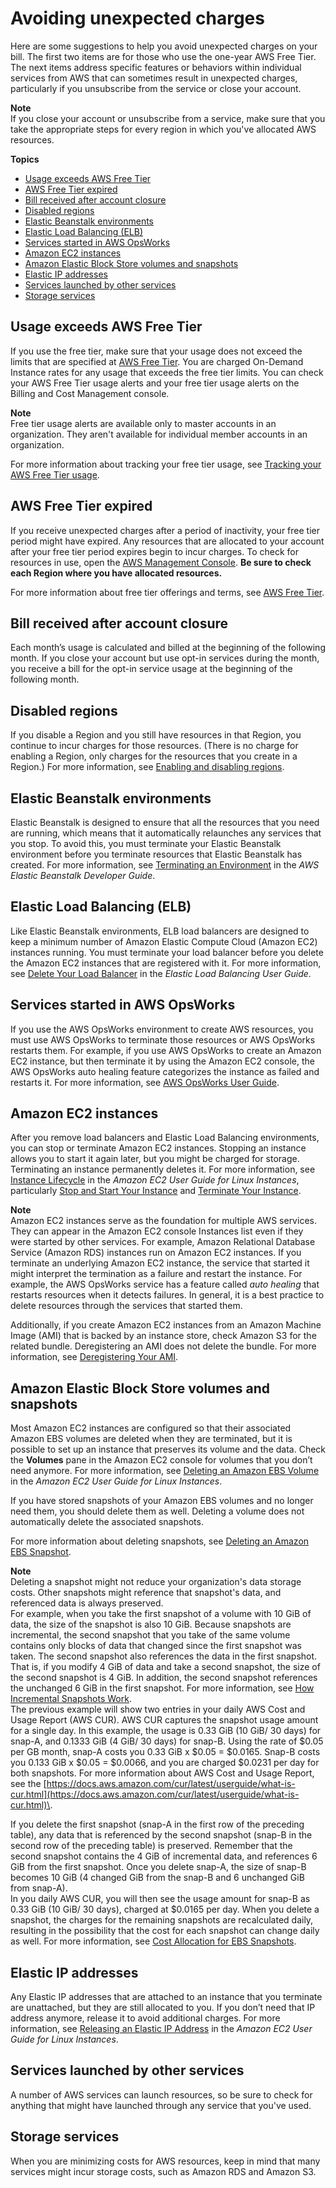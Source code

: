 # Avoiding unexpected charges<a name="checklistforunwantedcharges"></a>

Here are some suggestions to help you avoid unexpected charges on your bill\. The first two items are for those who use the one\-year AWS Free Tier\. The next items address specific features or behaviors within individual services from AWS that can sometimes result in unexpected charges, particularly if you unsubscribe from the service or close your account\.

**Note**  
If you close your account or unsubscribe from a service, make sure that you take the appropriate steps for every region in which you've allocated AWS resources\.

**Topics**
+ [Usage exceeds AWS Free Tier](#checkexceedfree)
+ [AWS Free Tier expired](#checkfreetierexpired)
+ [Bill received after account closure](#checkbillafterclosure)
+ [Disabled regions](#check-disabled-region)
+ [Elastic Beanstalk environments](#checkelasticbeanstalk)
+ [Elastic Load Balancing \(ELB\)](#checkloadbalancers)
+ [Services started in AWS OpsWorks](#opsworks)
+ [Amazon EC2 instances](#checkec2instances)
+ [Amazon Elastic Block Store volumes and snapshots](#checkebsvolumes)
+ [Elastic IP addresses](#checkelasticipaddresses)
+ [Services launched by other services](#servicesnotfree)
+ [Storage services](#servicestorage)

## Usage exceeds AWS Free Tier<a name="checkexceedfree"></a>

If you use the free tier, make sure that your usage does not exceed the limits that are specified at [AWS Free Tier](http://aws.amazon.com/free/)\. You are charged On\-Demand Instance rates for any usage that exceeds the free tier limits\. You can check your AWS Free Tier usage alerts and your free tier usage alerts on the Billing and Cost Management console\.

**Note**  
Free tier usage alerts are available only to master accounts in an organization\. They aren't available for individual member accounts in an organization\. 

For more information about tracking your free tier usage, see [Tracking your AWS Free Tier usage](tracking-free-tier-usage.md)\.

## AWS Free Tier expired<a name="checkfreetierexpired"></a>

If you receive unexpected charges after a period of inactivity, your free tier period might have expired\. Any resources that are allocated to your account after your free tier period expires begin to incur charges\. To check for resources in use, open the [AWS Management Console](https://console.aws.amazon.com/console/home?#)\. **Be sure to check each Region where you have allocated resources\.**

For more information about free tier offerings and terms, see [AWS Free Tier](http://aws.amazon.com/free/)\.

## Bill received after account closure<a name="checkbillafterclosure"></a>

Each month’s usage is calculated and billed at the beginning of the following month\. If you close your account but use opt\-in services during the month, you receive a bill for the opt\-in service usage at the beginning of the following month\.

## Disabled regions<a name="check-disabled-region"></a>

If you disable a Region and you still have resources in that Region, you continue to incur charges for those resources\. \(There is no charge for enabling a Region, only charges for the resources that you create in a Region\.\) For more information, see [Enabling and disabling regions](manage-account-payment.md#manage-account-payment-enable-disable-regions)\.

## Elastic Beanstalk environments<a name="checkelasticbeanstalk"></a>

Elastic Beanstalk is designed to ensure that all the resources that you need are running, which means that it automatically relaunches any services that you stop\. To avoid this, you must terminate your Elastic Beanstalk environment before you terminate resources that Elastic Beanstalk has created\. For more information, see [Terminating an Environment](https://docs.aws.amazon.com/elasticbeanstalk/latest/dg/using-features.terminating.html) in the *AWS Elastic Beanstalk Developer Guide*\. 

## Elastic Load Balancing \(ELB\)<a name="checkloadbalancers"></a>

Like Elastic Beanstalk environments, ELB load balancers are designed to keep a minimum number of Amazon Elastic Compute Cloud \(Amazon EC2\) instances running\. You must terminate your load balancer before you delete the Amazon EC2 instances that are registered with it\. For more information, see [Delete Your Load Balancer](https://docs.aws.amazon.com/elasticloadbalancing/latest/userguide/US_EndLoadBalancing02.html) in the *Elastic Load Balancing User Guide*\. 

## Services started in AWS OpsWorks<a name="opsworks"></a>

If you use the AWS OpsWorks environment to create AWS resources, you must use AWS OpsWorks to terminate those resources or AWS OpsWorks restarts them\. For example, if you use AWS OpsWorks to create an Amazon EC2 instance, but then terminate it by using the Amazon EC2 console, the AWS OpsWorks auto healing feature categorizes the instance as failed and restarts it\. For more information, see [AWS OpsWorks User Guide](https://docs.aws.amazon.com/opsworks/latest/userguide/welcome.html)\.

## Amazon EC2 instances<a name="checkec2instances"></a>

After you remove load balancers and Elastic Load Balancing environments, you can stop or terminate Amazon EC2 instances\. Stopping an instance allows you to start it again later, but you might be charged for storage\. Terminating an instance permanently deletes it\. For more information, see [Instance Lifecycle](https://docs.aws.amazon.com/AWSEC2/latest/UserGuide/ec2-instance-lifecycle.html) in the *Amazon EC2 User Guide for Linux Instances*, particularly [Stop and Start Your Instance](https://docs.aws.amazon.com/AWSEC2/latest/UserGuide/Stop_Start.html) and [Terminate Your Instance](https://docs.aws.amazon.com/AWSEC2/latest/UserGuide/terminating-instances.html)\.

**Note**  
Amazon EC2 instances serve as the foundation for multiple AWS services\. They can appear in the Amazon EC2 console Instances list even if they were started by other services\. For example, Amazon Relational Database Service \(Amazon RDS\) instances run on Amazon EC2 instances\. If you terminate an underlying Amazon EC2 instance, the service that started it might interpret the termination as a failure and restart the instance\. For example, the AWS OpsWorks service has a feature called *auto healing* that restarts resources when it detects failures\. In general, it is a best practice to delete resources through the services that started them\. 

Additionally, if you create Amazon EC2 instances from an Amazon Machine Image \(AMI\) that is backed by an instance store, check Amazon S3 for the related bundle\. Deregistering an AMI does not delete the bundle\. For more information, see [Deregistering Your AMI](https://docs.aws.amazon.com/AWSEC2/latest/UserGuide/deregister-ami.html)\. 

## Amazon Elastic Block Store volumes and snapshots<a name="checkebsvolumes"></a>

Most Amazon EC2 instances are configured so that their associated Amazon EBS volumes are deleted when they are terminated, but it is possible to set up an instance that preserves its volume and the data\. Check the **Volumes** pane in the Amazon EC2 console for volumes that you don’t need anymore\. For more information, see [Deleting an Amazon EBS Volume](https://docs.aws.amazon.com/AWSEC2/latest/UserGuide/ebs-deleting-volume.html) in the *Amazon EC2 User Guide for Linux Instances*\. 

If you have stored snapshots of your Amazon EBS volumes and no longer need them, you should delete them as well\. Deleting a volume does not automatically delete the associated snapshots\. 

For more information about deleting snapshots, see [Deleting an Amazon EBS Snapshot](https://docs.aws.amazon.com/AWSEC2/latest/UserGuide/ebs-deleting-snapshot.html)\.

**Note**  
Deleting a snapshot might not reduce your organization's data storage costs\. Other snapshots might reference that snapshot's data, and referenced data is always preserved\.   
For example, when you take the first snapshot of a volume with 10 GiB of data, the size of the snapshot is also 10 GiB\. Because snapshots are incremental, the second snapshot that you take of the same volume contains only blocks of data that changed since the first snapshot was taken\. The second snapshot also references the data in the first snapshot\. That is, if you modify 4 GiB of data and take a second snapshot, the size of the second snapshot is 4 GiB\. In addition, the second snapshot references the unchanged 6 GiB in the first snapshot\. For more information, see [ How Incremental Snapshots Work](https://docs.aws.amazon.com/AWSEC2/latest/UserGuide/EBSSnapshots.html#how_snapshots_work)\.   
The previous example will show two entries in your daily AWS Cost and Usage Report \(AWS CUR\)\. AWS CUR captures the snapshot usage amount for a single day\. In this example, the usage is 0\.33 GiB \(10 GiB/ 30 days\) for snap\-A, and 0\.1333 GiB \(4 GiB/ 30 days\) for snap\-B\. Using the rate of $0\.05 per GB month, snap\-A costs you 0\.33 GiB x $0\.05 = $0\.0165\. Snap\-B costs you 0\.133 GiB x $0\.05 = $0\.0066, and you are charged $0\.0231 per day for both snapshots\. For more information about AWS Cost and Usage Report, see the [https://docs.aws.amazon.com/cur/latest/userguide/what-is-cur.html](https://docs.aws.amazon.com/cur/latest/userguide/what-is-cur.html)\.  
   
If you delete the first snapshot \(snap\-A in the first row of the preceding table\), any data that is referenced by the second snapshot \(snap\-B in the second row of the preceding table\) is preserved\. Remember that the second snapshot contains the 4 GiB of incremental data, and references 6 GiB from the first snapshot\. Once you delete snap\-A, the size of snap\-B becomes 10 GiB \(4 changed GiB from the snap\-B and 6 unchanged GiB from snap\-A\)\.  
In you daily AWS CUR, you will then see the usage amount for snap\-B as 0\.33 GiB \(10 GiB/ 30 days\), charged at $0\.0165 per day\. When you delete a snapshot, the charges for the remaining snapshots are recalculated daily, resulting in the possibility that the cost for each snapshot can change daily as well\. For more information, see [Cost Allocation for EBS Snapshots](http://aws.amazon.com/blogs/aws/new-cost-allocation-for-ebs-snapshots/)\.  
   

## Elastic IP addresses<a name="checkelasticipaddresses"></a>

Any Elastic IP addresses that are attached to an instance that you terminate are unattached, but they are still allocated to you\. If you don’t need that IP address anymore, release it to avoid additional charges\. For more information, see [Releasing an Elastic IP Address](https://docs.aws.amazon.com/AWSEC2/latest/UserGuide/elastic-ip-addresses-eip.html#using-instance-addressing-eips-releasing) in the *Amazon EC2 User Guide for Linux Instances*\. 

## Services launched by other services<a name="servicesnotfree"></a>

A number of AWS services can launch resources, so be sure to check for anything that might have launched through any service that you've used\.

## Storage services<a name="servicestorage"></a>

When you are minimizing costs for AWS resources, keep in mind that many services might incur storage costs, such as Amazon RDS and Amazon S3\. 